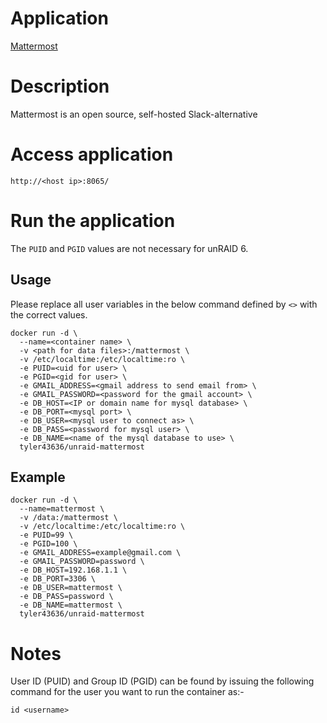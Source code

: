 # Application
[Mattermost](http://www.mattermost.org/)

# Description
Mattermost is an open source, self-hosted Slack-alternative

# Access application
`http://<host ip>:8065/`

# Run the application
The ```PUID``` and ```PGID``` values are not necessary for unRAID 6.
## Usage
Please replace all user variables in the below command defined by ```<>``` with the correct values.
```
docker run -d \
  --name=<container name> \
  -v <path for data files>:/mattermost \
  -v /etc/localtime:/etc/localtime:ro \
  -e PUID=<uid for user> \
  -e PGID=<gid for user> \
  -e GMAIL_ADDRESS=<gmail address to send email from> \
  -e GMAIL_PASSWORD=<password for the gmail account> \
  -e DB_HOST=<IP or domain name for mysql database> \
  -e DB_PORT=<mysql port> \
  -e DB_USER=<mysql user to connect as> \
  -e DB_PASS=<password for mysql user> \
  -e DB_NAME=<name of the mysql database to use> \
  tyler43636/unraid-mattermost
```

## Example
```
docker run -d \
  --name=mattermost \
  -v /data:/mattermost \
  -v /etc/localtime:/etc/localtime:ro \
  -e PUID=99 \
  -e PGID=100 \
  -e GMAIL_ADDRESS=example@gmail.com \
  -e GMAIL_PASSWORD=password \
  -e DB_HOST=192.168.1.1 \
  -e DB_PORT=3306 \
  -e DB_USER=mattermost \
  -e DB_PASS=password \
  -e DB_NAME=mattermost \
  tyler43636/unraid-mattermost
```

# Notes
User ID (PUID) and Group ID (PGID) can be found by issuing the following command for the user you want to run the container as:-

```
id <username>
```
